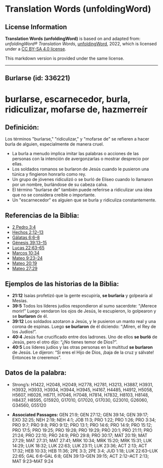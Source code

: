 # Translation Words (unfoldingWord)

## License Information

**Translation Words (unfoldingWord)** is based on and adapted from: _unfoldingWord® Translation Words_, [unfoldingWord](https://unfoldingword.org/utw), 2022, which is licensed under a [CC BY-SA 4.0 license](https://creativecommons.org/licenses/by-sa/4.0/legalcode.en).

This markdown version is provided under the same license.



--------------------------------

## Burlarse (id: 336221)

burlarse, escarnecedor, burla, ridiculizar, mofarse de, hazmerreír
==================================================================

Definición:
-----------

Los términos "burlarse," "ridiculizar," y "mofarse de" se refieren a hacer burla de alguien, especialmente de manera cruel.

* La burla a menudo implica imitar las palabras o acciones de las personas con la intención de avergonzarlas o mostrar desprecio por ellas.
* Los soldados romanos se burlaron de Jesús cuando le pusieron una túnica y fingieron honrarlo como rey.
* Un grupo de jóvenes ridiculizó o se burló de Eliseo cuando lo llamaron por un nombre, burlándose de su cabeza calva.
* El término "burlarse de" también puede referirse a ridiculizar una idea que no se considera creíble o importante.
* Un "escarnecedor" es alguien que se burla y ridiculiza constantemente.

Referencias de la Biblia:
-------------------------

* [2 Pedro 3:4](https://ref.ly/2Pet3:4)
* [Hechos 2:12–13](https://ref.ly/Acts2:12-Acts2:13)
* [Gálatas 6:6–8](https://ref.ly/Gal6:6-Gal6:8)
* [Génesis 39:13–15](https://ref.ly/Gen39:13-Gen39:15)
* [Lucas 22:63–65](https://ref.ly/Luke22:63-Luke22:65)
* [Marcos 10:34](https://ref.ly/Mark10:34)
* [Mateo 9:23–24](https://ref.ly/Matt9:23-Matt9:24)
* [Mateo 20:19](https://ref.ly/Matt20:19)
* [Mateo 27:29](https://ref.ly/Matt27:29)

Ejemplos de las historias de la Biblia:
---------------------------------------

* **21:12** Isaías profetizó que la gente escupiría, **se burlaría** y golpearía al Mesías.
* **39:5** Todos los líderes judíos respondieron al sumo sacerdote: “¡Merece morir!” Luego vendaron los ojos de Jesús, le escupieron, lo golpearon y se **burlaron** de él.
* **39:12** Los soldados azotaron a Jesús, y le pusieron un manto real y una corona de espinas. Luego **se burlaron** de él diciendo: “¡Miren, el Rey de los Judíos!”.
* **40:4** Jesús fue crucificado entre dos ladrones. Uno de ellos **se burló** de Jesús, pero el otro dijo: “¿No tienes temor de Dios?”.
* **40:5** Los líderes judíos y las otras personas en la multitud **se burlaron** de Jesús. Le dijeron: “Si eres el Hijo de Dios, ¡baja de la cruz y sálvate! Entonces te creeremos”.

Datos de la palabra:
--------------------

* Strong’s: H1422, H2048, H2049, H2778, H2781, H3213, H3887, H3931, H3932, H3933, H3934, H3944, H3945, H4167, H4485, H4912, H5058, H5607, H6026, H6711, H7046, H7048, H7814, H7832, H8103, H8148, H8437, H8595, G15920, G17010, G17020, G17030, G23010, G26060, G34560, G55120

* **Associated Passages:** GEN 21:9; GEN 27:12; GEN 39:14; GEN 39:17; EXO 32:25; NEH 2:19; NEH 4:1; JOB 11:3; PRO 1:22; PRO 1:26; PRO 3:34; PRO 9:7; PRO 9:8; PRO 9:12; PRO 13:1; PRO 14:6; PRO 14:9; PRO 15:12; PRO 17:5; PRO 19:25; PRO 19:28; PRO 19:29; PRO 20:1; PRO 21:11; PRO 21:24; PRO 22:10; PRO 24:9; PRO 29:8; PRO 30:17; MAT 20:19; MAT 27:29; MAT 27:31; MAT 27:41; MRK 10:34; MRK 15:20; MRK 15:31; LUK 14:29; LUK 18:32; LUK 22:63; LUK 23:11; LUK 23:36; ACT 2:13; ACT 17:32; HEB 10:33; HEB 11:36; 2PE 3:3; 2PE 3:4; JUD 1:18; LUK 22:63–LUK 22:65; GAL 6:6–GAL 6:8; GEN 39:13–GEN 39:15; ACT 2:12–ACT 2:13; MAT 9:23–MAT 9:24

